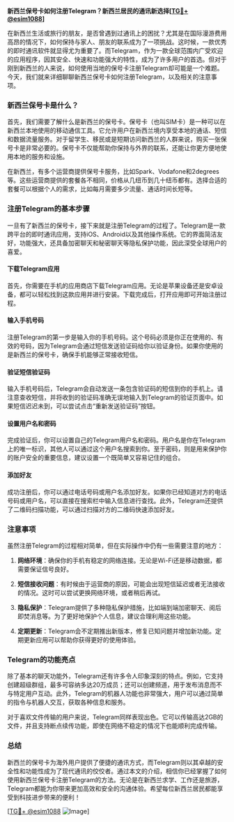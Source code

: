 **新西兰保号卡如何注册Telegram？新西兰居民的通讯新选择[[TG💪+ @esim1088](https://t.me/s/esim1088)]**

在新西兰生活或旅行的朋友，是否曾遇到过通讯上的困扰？尤其是在国际漫游费用高昂的情况下，如何保持与家人、朋友的联系成为了一项挑战。这时候，一款优秀的即时通讯软件就显得尤为重要了。而Telegram，作为一款全球范围内广受欢迎的应用程序，因其安全、快速和功能强大的特性，成为了许多用户的首选。但对于刚到新西兰的人来说，如何使用当地的保号卡注册Telegram却可能是一个难题。今天，我们就来详细聊聊新西兰保号卡如何注册Telegram，以及相关的注意事项。

### 新西兰保号卡是什么？

首先，我们需要了解什么是新西兰的保号卡。保号卡（也叫SIM卡）是一种可以在新西兰本地使用的移动通信工具。它允许用户在新西兰境内享受本地的通话、短信和数据流量服务。对于留学生、移民或是短期访问新西兰的人群来说，购买一张保号卡是非常必要的。保号卡不仅能帮助你保持与外界的联系，还能让你更方便地使用本地的服务和设施。

在新西兰，有多个运营商提供保号卡服务，比如Spark、Vodafone和2degrees等。这些运营商提供的套餐各不相同，价格从几纽币到几十纽币都有。选择合适的套餐可以根据个人的需求，比如每月需要多少流量、通话时间长短等。

### 注册Telegram的基本步骤

一旦有了新西兰的保号卡，接下来就是注册Telegram的过程了。Telegram是一款跨平台的即时通讯应用，支持iOS、Android以及其他操作系统。它的界面简洁友好，功能强大，还具备加密聊天和秘密聊天等隐私保护功能，因此深受全球用户的喜爱。

#### 下载Telegram应用

首先，你需要在手机的应用商店下载Telegram应用。无论是苹果设备还是安卓设备，都可以轻松找到这款应用并进行安装。下载完成后，打开应用即可开始注册过程。

#### 输入手机号码

注册Telegram的第一步是输入你的手机号码。这个号码必须是你正在使用的、有效的号码，因为Telegram会通过短信发送验证码给你以验证身份。如果你使用的是新西兰的保号卡，确保手机能够正常接收短信。

#### 验证短信验证码

输入手机号码后，Telegram会自动发送一条包含验证码的短信到你的手机上。请注意查收短信，并将收到的验证码准确无误地输入到Telegram的验证页面中。如果短信迟迟未到，可以尝试点击“重新发送验证码”按钮。

#### 设置用户名和密码

完成验证后，你可以设置自己的Telegram用户名和密码。用户名是你在Telegram上的唯一标识，其他人可以通过这个用户名搜索到你。至于密码，则是用来保护你的账户安全的重要信息，建议设置一个既简单又容易记住的组合。

#### 添加好友

成功注册后，你可以通过电话号码或用户名添加好友。如果你已经知道对方的电话号码或用户名，可以直接在搜索栏中输入信息进行查找。此外，Telegram还提供了二维码扫描功能，可以通过扫描对方的二维码快速添加好友。

### 注意事项

虽然注册Telegram的过程相对简单，但在实际操作中仍有一些需要注意的地方：

1. **网络环境**：确保你的手机有稳定的网络连接。无论是Wi-Fi还是移动数据，都需要保证信号良好。
   
2. **短信接收问题**：有时候由于运营商的原因，可能会出现短信延迟或者无法接收的情况。这时可以尝试更换网络环境，或者稍后再试。

3. **隐私保护**：Telegram提供了多种隐私保护措施，比如端到端加密聊天、阅后即焚消息等。为了更好地保护个人信息，建议合理利用这些功能。

4. **定期更新**：Telegram会不定期推出新版本，修复已知问题并增加新功能。定期更新应用可以帮助你获得更好的使用体验。

### Telegram的功能亮点

除了基本的聊天功能外，Telegram还有许多令人印象深刻的特点。例如，它支持创建超级群组，最多可容纳多达20万成员；还可以创建频道，用于发布消息而不与特定用户互动。此外，Telegram的机器人功能也非常强大，用户可以通过简单的指令与机器人交互，获取各种信息和服务。

对于喜欢文件传输的用户来说，Telegram同样表现出色。它可以传输高达2GB的文件，并且支持断点续传功能，即使在网络不稳定的情况下也能顺利完成传输。

### 总结

新西兰的保号卡为海外用户提供了便捷的通讯方式，而Telegram则以其卓越的安全性和功能性成为了现代通讯的佼佼者。通过本文的介绍，相信你已经掌握了如何使用新西兰保号卡注册Telegram的方法。无论是在新西兰求学、工作还是旅游，Telegram都能为你带来更加高效和安全的沟通体验。希望每位新西兰居民都能享受到科技进步带来的便利！

[[TG💪+ @esim1088](https://t.me/s/esim1088) ![Image](https://i.postimg.cc/4NQfJmqS/Snipaste-2025-05-13-00-14-12.png)]